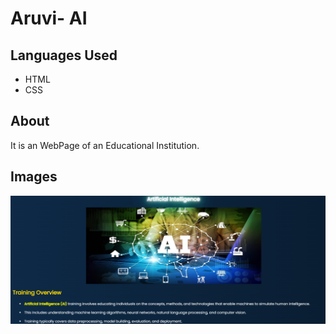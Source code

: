 <h1>Aruvi- AI</h1>
<h2>Languages Used</h2>
<ul>
  <li>HTML</li>
  <li>CSS</li>
</ul>
<h2>About</h2>
<p>It is an WebPage of an Educational Institution.</p>
<h2>Images</h2>
<img src="images/Screenshot 1.png" />